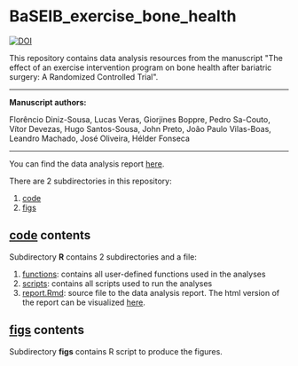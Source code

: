 # BaSEIB_exercise_bone_health

[![DOI](https://zenodo.org/badge/DOI/10.5281/zenodo.3701331.svg)](https://doi.org/10.5281/zenodo.3701331)

This repository contains data analysis resources from the manuscript "The effect of an exercise intervention program on bone health after bariatric surgery: A Randomized Controlled Trial".

 ---

**Manuscript authors:**

Florêncio Diniz-Sousa, Lucas Veras, Giorjines Boppre, Pedro Sa-Couto, Vítor Devezas, Hugo Santos-Sousa, John Preto, João Paulo Vilas-Boas, Leandro Machado, José Oliveira, Hélder Fonseca

---

You can find the data analysis report [here](https://lveras.com/reports/report.html).

There are 2 subdirectories in this repository:

1. [code](code/)
3. [figs](figs/)

## [code](code/) contents

Subdirectory **R** contains 2 subdirectories and a file:

1. [functions](code/functions): contains all user-defined functions used in the analyses
2. [scripts](code/scripts): contains all scripts used to run the analyses
3. [report.Rmd](code/report.Rmd): source file to the data analysis report. The html version of the report can be visualized [here](https://lveras.com/reports/report.html).

## [figs](figs/) contents

Subdirectory **figs** contains R script to produce the figures.
